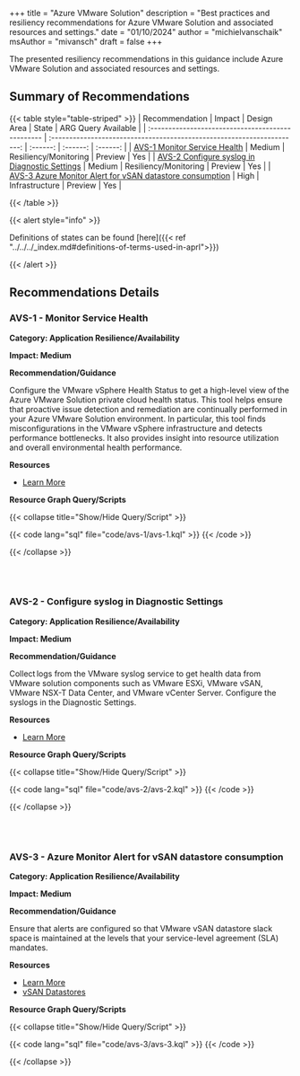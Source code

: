 +++
title = "Azure VMware Solution"
description = "Best practices and resiliency recommendations for Azure VMware Solution and associated resources and settings."
date = "01/10/2024"
author = "michielvanschaik"
msAuthor = "mivansch"
draft = false
+++

The presented resiliency recommendations in this guidance include Azure VMware Solution and associated resources and settings.

## Summary of Recommendations

{{< table style="table-striped" >}}
|  Recommendation                                   |      Impact         |  Design Area         |  State            | ARG Query Available |
| :------------------------------------------------ | :---------------------------------------------------------------------: | :------:        | :------:          | :------:          |
| [AVS-1 Monitor Service Health](#avs-1---monitor-service-health)    | Medium | Resiliency/Monitoring |  Preview  |        Yes         |
| [AVS-2 Configure syslog in Diagnostic Settings](#avs-2---configure-syslog-in-diagnostic-settings)    | Medium | Resiliency/Monitoring |  Preview  |        Yes         |
| [AVS-3 Azure Monitor Alert for vSAN datastore consumption](#avs-3---azure-monitor-alert-for-vsan-datastore-consumption)    | High | Infrastructure |  Preview  |        Yes         |

{{< /table >}}

{{< alert style="info" >}}

Definitions of states can be found [here]({{< ref "../../../_index.md#definitions-of-terms-used-in-aprl">}})

{{< /alert >}}

## Recommendations Details

### AVS-1 - Monitor Service Health

**Category: Application Resilience/Availability**

**Impact: Medium**

**Recommendation/Guidance**

Configure the VMware vSphere Health Status to get a high-level view of the Azure VMware Solution private cloud health status. This tool helps ensure that proactive issue detection and remediation are continually performed in your Azure VMware Solution environment. In particular, this tool finds misconfigurations in the VMware vSphere infrastructure and detects performance bottlenecks. It also provides insight into resource utilization and overall environmental health performance.

**Resources**

- [Learn More](https://learn.microsoft.com/en-us/azure/well-architected/azure-vmware/monitoring#collect-infrastructure-data)

**Resource Graph Query/Scripts**

{{< collapse title="Show/Hide Query/Script" >}}

{{< code lang="sql" file="code/avs-1/avs-1.kql" >}} {{< /code >}}

{{< /collapse >}}

<br><br>

### AVS-2 - Configure syslog in Diagnostic Settings

**Category: Application Resilience/Availability**

**Impact: Medium**

**Recommendation/Guidance**

Collect logs from the VMware syslog service to get health data from VMware solution components such as VMware ESXi, VMware vSAN, VMware NSX-T Data Center, and VMware vCenter Server. Configure the syslogs in the Diagnostic Settings.

**Resources**

- [Learn More](https://learn.microsoft.com/en-us/azure/well-architected/azure-vmware/monitoring#manage-logs-and-archives)

**Resource Graph Query/Scripts**

{{< collapse title="Show/Hide Query/Script" >}}

{{< code lang="sql" file="code/avs-2/avs-2.kql" >}} {{< /code >}}

{{< /collapse >}}

<br><br>

### AVS-3 - Azure Monitor Alert for vSAN datastore consumption

**Category: Application Resilience/Availability**

**Impact: Medium**

**Recommendation/Guidance**

Ensure that alerts are configured so that VMware vSAN datastore slack space is maintained at the levels that your service-level agreement (SLA) mandates.

**Resources**

- [Learn More](https://learn.microsoft.com/en-us/azure/well-architected/azure-vmware/monitoring#configure-and-streamline-alerts)
- [vSAN Datastores](https://learn.microsoft.com/en-us/azure/well-architected/azure-vmware/infrastructure#deploy-vmware-vsan)

**Resource Graph Query/Scripts**

{{< collapse title="Show/Hide Query/Script" >}}

{{< code lang="sql" file="code/avs-3/avs-3.kql" >}} {{< /code >}}

{{< /collapse >}}

<br><br>
